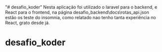 "# desafio_koder" 
Nesta aplicação foi utilizado o laravel para o backend, e React para o frontend, na página desafio_backend\docs\rotas_api.json estão os teste do insomnia, como relatado nao tenho tanta experiência no React, grato desde já.

# desafio_koder
